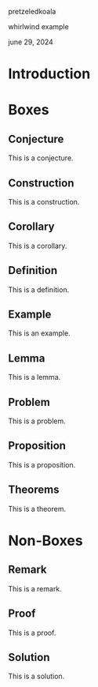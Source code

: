 <link href="../whirlwind.css" rel="stylesheet">
<link rel="stylesheet" href="https://cdnjs.cloudflare.com/ajax/libs/KaTeX/0.5.1/katex.min.css">

<whirlheader>
    <p>pretzeledkoala</p>
    <p>whirlwind example</p>
    <p>june 29, 2024</p>
</whirlheader>

# Introduction

# Boxes

## Conjecture

<conjecture>

This is a conjecture.

</conjecture>

## Construction

<construction>

This is a construction.

</construction>

## Corollary

<corollary>

This is a corollary.

</corollary>

## Definition

<definition>

This is a definition.

</definition>

## Example

<example>
    
This is an example.

</example>

## Lemma

<lemma>

This is a lemma.

</lemma>

## Problem

<problem>

This is a problem.

</problem>

## Proposition

<proposition>

This is a proposition.

</proposition>

## Theorems

<theorem>

This is a theorem.

</theorem>

# Non-Boxes

## Remark

<remark>

This is a remark.

</remark>

## Proof

<proof>

This is a proof.

</proof>

## Solution

<solution>

This is a solution.

</solution>
